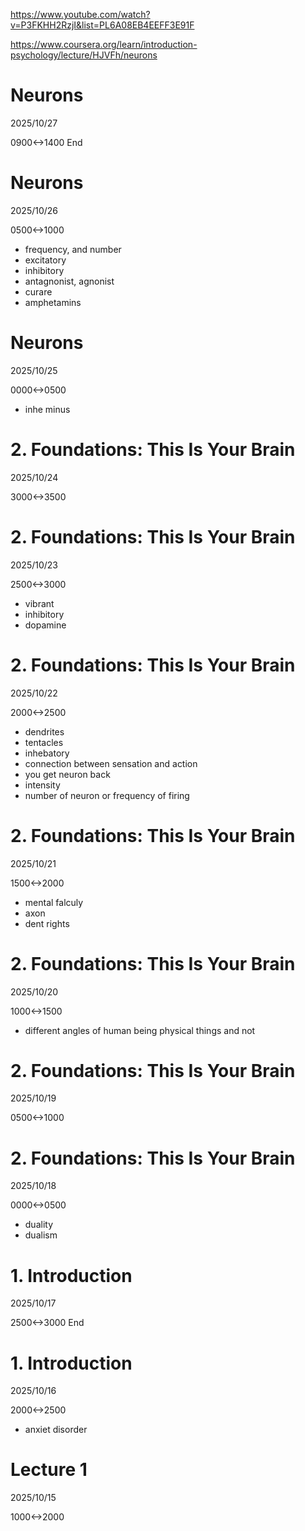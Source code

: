 https://www.youtube.com/watch?v=P3FKHH2RzjI&list=PL6A08EB4EEFF3E91F

https://www.coursera.org/learn/introduction-psychology/lecture/HJVFh/neurons

# Neurons
2025/10/27

0900<->1400 End

# Neurons
2025/10/26

0500<->1000

- frequency, and number
- excitatory
- inhibitory
- antagnonist, agnonist
- curare
- amphetamins

# Neurons
2025/10/25

0000<->0500

- inhe minus

# 2. Foundations: This Is Your Brain
2025/10/24

3000<->3500

# 2. Foundations: This Is Your Brain
2025/10/23

2500<->3000

- vibrant
- inhibitory
- dopamine

# 2. Foundations: This Is Your Brain
2025/10/22

2000<->2500

- dendrites
- tentacles
- inhebatory
- connection between sensation and action
- you get neuron back
- intensity
- number of neuron or frequency of firing

# 2. Foundations: This Is Your Brain
2025/10/21

1500<->2000

- mental falculy
- axon
- dent rights

# 2. Foundations: This Is Your Brain

2025/10/20

1000<->1500

- different angles of human being physical things and not

# 2. Foundations: This Is Your Brain
2025/10/19

0500<->1000

# 2. Foundations: This Is Your Brain

2025/10/18

0000<->0500

- duality
- dualism

# 1. Introduction
2025/10/17

2500<->3000 End

# 1. Introduction

2025/10/16

2000<->2500

- anxiet disorder

# Lecture 1

2025/10/15

1000<->2000
